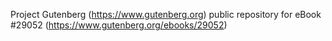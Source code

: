 Project Gutenberg (https://www.gutenberg.org) public repository for eBook #29052 (https://www.gutenberg.org/ebooks/29052)
